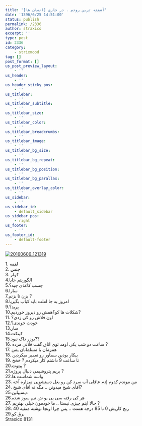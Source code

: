 ```yaml
---
title: 'آشفته ترین رودم . در جاری [انسان ها]'
date: '1396/6/25 14:51:00'
status: publish
permalink: /2336
author: straxico
excerpt: ''
type: post
id: 2336
category:
    - strixmood
tag: []
post_format: []
us_post_preview_layout:
    - ''
us_header:
    - ''
us_header_sticky_pos:
    - ''
us_titlebar:
    - ''
us_titlebar_subtitle:
    - ''
us_titlebar_size:
    - ''
us_titlebar_color:
    - ''
us_titlebar_breadcrumbs:
    - ''
us_titlebar_image:
    - ''
us_titlebar_bg_size:
    - ''
us_titlebar_bg_repeat:
    - ''
us_titlebar_bg_position:
    - ''
us_titlebar_bg_parallax:
    - ''
us_titlebar_overlay_color:
    - ''
us_sidebar:
    - ''
us_sidebar_id:
    - default_sidebar
us_sidebar_pos:
    - right
us_footer:
    - ''
us_footer_id:
    - default-footer
---
```

[![20160606_121319](../../uploads/2016/08/20160606_121319-300x169.jpg)](http://localhost/wp-content/uploads/2016/08/20160606_121319.jpg)

1\. لقمه  
2\. جنس  
3\. کولر  
4.الگوریتم جایا  
5.چسب کاغذی چیه؟  
6.سارا  
7.بزن تا بزنم ?  
8.امروز به جا املت باید کباب بگیریا  
9.پرید؟  
10.شکلات ها کو؟همش رو دیروز خوردیم?  
11\. اون فلاش رو کی زدی؟  
12.خودت خوندی؟  
13.سار  
14.کینکت  
15.یوزر داک نبود??  
16\. ساعت دو شب یکی اومد توی اتاق گفت فلانی مرده ?  
17\. همزمان با مسلمانان یمن  
18\. بیکار بودین سماور رو تعمیر میکردین  
19\. تا ساعت 9 داشتم کار میکردم ? خخخ  
20.پیتوت ?  
21.بریم پتروشیمی دنبال پروژه ?  
22.واسه شماست ها  
23\. من موندم کدوم إدم عاقلی آب سرد کن رو بغل دستشویی میزاره آخه  
24\. آقای شیخ میدونن .. مگه نه آقای شیخ?  
25.دیسیپلین  
26.هر کی رفته سی پی یو ش نیم سوز شده  
27\. حالا اینم چیزی نیستا .. ما خودمون خیلی بهتریم ?  
28\. رنج کاریش 0 تا 85 درجه هست .. پس چرا اونجا نوشته منفیه 40  
29.برق کو  
Straxico 8131